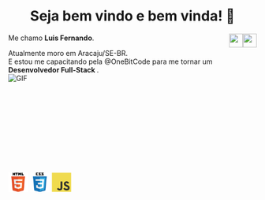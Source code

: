 <h1 align="center"> Seja bem vindo e bem vinda! 👋 </h1>

<p align="left" >
Me chamo <b> Luis Fernando</b>.
 <a href="https://www.linkedin.com/in/luis-fernando-835154203/" target="_blank">
  <img align="right" src="https://i.ibb.co/Kx2GSrT/linkedin.png" width="28px" height="28px">
</a>
<a href="https://www.instagram.com/lu_moura.dev/" target="_blank">
  <img align="right" src="https://cdn.icon-icons.com/icons2/1211/PNG/512/1491579602-yumminkysocialmedia36_83067.png" width="28px" height="28px">
</a>
</p>
<p align="left" >
Atualmente moro em Aracaju/SE-BR.<br />
E estou me capacitando pela @OneBitCode para me tornar um <b>Desenvolvedor Full-Stack </b>.

<img align="left" alt="GIF" src="https://i.pinimg.com/originals/e4/26/70/e426702edf874b181aced1e2fa5c6cde.gif"  width="500px" height="200px"/>
<p/>



<p>
<img align= "botton" src="https://raw.githubusercontent.com/devicons/devicon/master/icons/html5/html5-original-wordmark.svg" alt="html5" width="40" height="40"/> 
<img align= "botton" src="https://raw.githubusercontent.com/devicons/devicon/master/icons/css3/css3-original-wordmark.svg" alt="css3" width="40" height="40"/> 
<img align= "botton" src="https://raw.githubusercontent.com/devicons/devicon/master/icons/javascript/javascript-original.svg" alt="javascript" width="40" height="40"/>  
 </p>
